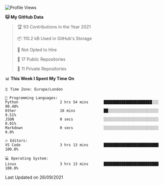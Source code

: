 <!--START_SECTION:waka-->
![Profile Views](http://img.shields.io/badge/Profile%20Views-0-blue)

**🐱 My GitHub Data** 

> 🏆 93 Contributions in the Year 2021
 > 
> 📦 110.2 kB Used in GitHub's Storage 
 > 
> 🚫 Not Opted to Hire
 > 
> 📜 17 Public Repositories 
 > 
> 🔑 11 Private Repositories  
 > 
📊 **This Week I Spent My Time On** 

```text
⌚︎ Time Zone: Europe/London

💬 Programming Languages: 
Python                   2 hrs 54 mins       ██████████████████████░░░   90.48% 
Other                    18 mins             ██░░░░░░░░░░░░░░░░░░░░░░░   9.51% 
JSON                     0 secs              ░░░░░░░░░░░░░░░░░░░░░░░░░   0.01% 
Markdown                 0 secs              ░░░░░░░░░░░░░░░░░░░░░░░░░   0.0%

🔥 Editors: 
VS Code                  3 hrs 13 mins       █████████████████████████   100.0%

💻 Operating System: 
Linux                    3 hrs 13 mins       █████████████████████████   100.0%

```


 Last Updated on 26/09/2021
<!--END_SECTION:waka-->
